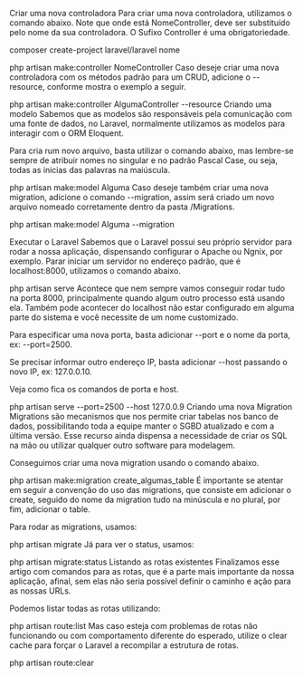 Criar uma nova controladora
Para criar uma nova controladora, utilizamos o comando abaixo. Note que onde está NomeController, deve ser substituído pelo nome da sua controladora. O Sufixo Controller é uma obrigatoriedade.

composer create-project laravel/laravel nome

php artisan make:controller NomeController
Caso deseje criar uma nova controladora com os métodos padrão para um CRUD, adicione o --resource, conforme mostra o exemplo a seguir.

php artisan make:controller AlgumaController --resource
Criando uma modelo
Sabemos que as modelos são responsáveis pela comunicação com uma fonte de dados, no Laravel, normalmente utilizamos as modelos para interagir com o ORM Eloquent.

Para cria rum novo arquivo, basta utilizar o comando abaixo, mas lembre-se sempre de atribuir nomes no singular e no padrão Pascal Case, ou seja, todas as inicias das palavras na maiúscula.

php artisan make:model Alguma
Caso deseje também criar uma nova migration, adicione o comando --migration, assim será criado um novo arquivo nomeado corretamente dentro da pasta /Migrations.

php artisan make:model Alguma --migration

Executar o Laravel
Sabemos que o Laravel possui seu próprio servidor para rodar a nossa aplicação, dispensando configurar o Apache ou Ngnix, por exemplo.
Parar iniciar um servidor no endereço padrão, que é localhost:8000, utilizamos o comando abaixo.

php artisan serve
Acontece que nem sempre vamos conseguir rodar tudo na porta 8000, principalmente quando algum outro processo está usando ela. Também pode acontecer do localhost não estar configurado em alguma parte do sistema e você necessite de um nome customizado.

Para especificar uma nova porta, basta adicionar --port e o nome da porta, ex: --port=2500.

Se precisar informar outro endereço IP, basta adicionar --host passando o novo IP, ex: 127.0.0.10.

Veja como fica os comandos de porta e host.

php artisan serve --port=2500 --host 127.0.0.9
Criando uma nova Migration
Migrations são mecanismos que nos permite criar tabelas nos banco de dados, possibilitando toda a equipe manter o SGBD atualizado e com a última versão. Esse recurso ainda dispensa a necessidade de criar os SQL na mão ou utilizar qualquer outro software para modelagem.

Conseguimos criar uma nova migration usando o comando abaixo.

php artisan make:migration create_algumas_table
É importante se atentar em seguir a convenção do uso das migrations, que consiste em adicionar o create, seguido do nome da migration tudo na minúscula e no plural, por fim, adicionar o table.

Para rodar as migrations, usamos:

php artisan migrate
Já para ver o status, usamos:

php artisan migrate:status
Listando as rotas existentes
Finalizamos esse artigo com comandos para as rotas, que é a parte mais importante da nossa aplicação, afinal, sem elas não seria possível definir o caminho e ação para as nossas URLs.

Podemos listar todas as rotas utilizando:

php artisan route:list
Mas caso esteja com problemas de rotas não funcionando ou com comportamento diferente do esperado, utilize o clear cache para forçar o Laravel a recompilar a estrutura de rotas.

php artisan route:clear
